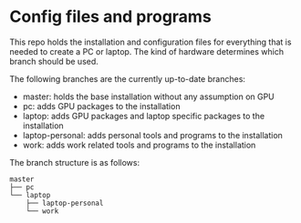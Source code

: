 # Config files and programs

This repo holds the installation and configuration files for everything that is needed to create a PC or laptop.
The kind of hardware determines which branch should be used.

The following branches are the currently up-to-date branches:

- master: holds the base installation without any assumption on GPU
- pc: adds GPU packages to the installation
- laptop: adds GPU packages and laptop specific packages to the installation
- laptop-personal: adds personal tools and programs to the installation
- work: adds work related tools and programs to the installation

The branch structure is as follows:

```shell
master
├── pc
└── laptop
    ├── laptop-personal
    └── work
```
